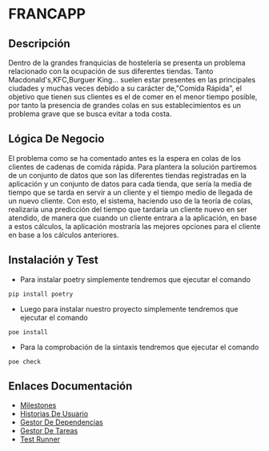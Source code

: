 # FRANCAPP

## Descripción
Dentro de la grandes franquicias de hostelería se presenta un problema relacionado con la ocupación de sus diferentes tiendas. Tanto Macdonald's,KFC,Burguer King... suelen estar presentes en las principales ciudades y muchas veces debido a su carácter de,"Comida Rápida", el objetivo que tienen sus clientes es el de comer en el menor tiempo posible, por tanto la presencia de grandes colas en sus establecimientos es un problema grave que se busca evitar a toda costa.

## Lógica De Negocio
El problema como se ha comentado antes es la espera en colas de los clientes de cadenas de comida rápida. Para plantera la solución partiremos de un conjunto de datos que son las diferentes tiendas registradas en la aplicación y un conjunto de datos para cada tienda, que sería la media de tiempo que se tarda en servir a un cliente y el tiempo medio de llegada de un nuevo cliente. Con esto, el sistema, haciendo uso de la teoría de colas, realizaría una predicción del tiempo que tardaría un cliente nuevo en ser atendido, de manera que cuando un cliente entrara a la aplicación, en base a estos cálculos, la aplicación mostraría las mejores opciones para el cliente en base a los cálculos anteriores.


## Instalación y Test

* Para instalar poetry simplemente tendremos que ejecutar el comando 

```
pip install poetry
```
* Luego para instalar nuestro proyecto simplemente tendremos que ejecutar el comando 

```
poe install 
```

* Para la comprobación de la sintaxis tendremos que ejecutar el comando

```
poe check 
```


## Enlaces Documentación

- [Milestones](./docs/Milestones.md)
- [Historias De Usuario](./docs/Historias-Usuario.md)
- [Gestor De Dependencias](./docs/Gestor-Dependencias.md)
- [Gestor De Tareas](./docs/Gestor-Tareas.md)
- [Test Runner](./docs/Test-Runner.md)




